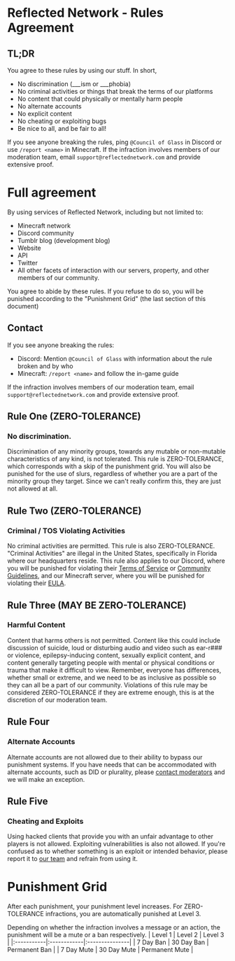 # Reflected Network - Rules Agreement

## TL;DR

You agree to these rules by using our stuff.
In short,
 - No discrimination (\_\_\_ism or \_\_\_phobia)
 - No criminal activities or things that break the terms of our platforms
 - No content that could physically or mentally harm people
 - No alternate accounts
 - No explicit content
 - No cheating or exploiting bugs
 - Be nice to all, and be fair to all!

If you see anyone breaking the rules, ping `@Council of Glass` in Discord or use `/report <name>` in Minecraft. If the infraction involves members of our moderation team, email `support@reflectednetwork.com` and provide extensive proof.


# Full agreement

By using services of Reflected Network, including but not limited to:

 - Minecraft network
 - Discord community
 - Tumblr blog (development blog)
 - Website
 - API
 - Twitter
 - All other facets of interaction with our servers, property, and other members of our community.

You agree to abide by these rules. If you refuse to do so, you will be punished according to the "Punishment Grid" (the last section of this document)

## Contact

If you see anyone breaking the rules:
-  Discord: Mention `@Council of Glass` with information about the rule broken and by who
- Minecraft: `/report <name>` and follow the in-game guide

If the infraction involves members of our moderation team, email `support@reflectednetwork.com` and provide extensive proof.

## Rule One (ZERO-TOLERANCE)

### No discrimination.

Discrimination of any minority groups, towards any mutable or non-mutable characteristics of any kind, is not tolerated. This rule is ZERO-TOLERANCE, which corresponds with a skip of the punishment grid. You will also be punished for the use of slurs, regardless of whether you are a part of the minority group they target. Since we can't really confirm this, they are just not allowed at all.

## Rule Two (ZERO-TOLERANCE)

### Criminal / TOS Violating Activities

No criminal activities are permitted. This rule is also ZERO-TOLERANCE. "Criminal Activities" are illegal in the United States, specifically in Florida where our headquarters reside. This rule also applies to our Discord, where you will be punished for violating their [Terms of Service](https://discord.com/terms) or [Community Guidelines](https://discord.com/guidelines), and our Minecraft server, where you will be punished for violating their [EULA](https://www.minecraft.net/en-us/eula).

## Rule Three (MAY BE ZERO-TOLERANCE)

### Harmful Content

Content that harms others is not permitted. Content like this could include discussion of suicide, loud or disturbing audio and video such as ear-r\#\#\# or violence, epilepsy-inducing content, sexually explicit content, and content generally targeting people with mental or physical conditions or trauma that make it difficult to view. Remember, everyone has differences, whether small or extreme, and we need to be as inclusive as possible so they can all be a part of our community. Violations of this rule may be considered ZERO-TOLERANCE if they are extreme enough, this is at the discretion of our moderation team.

## Rule Four

### Alternate Accounts

Alternate accounts are not allowed due to their ability to bypass our punishment systems. If you have needs that can be accommodated with alternate accounts, such as DID or plurality, please [contact moderators](#contact) and we will make an exception.

## Rule Five

### Cheating and Exploits

Using hacked clients that provide you with an unfair advantage to other players is not allowed. Exploiting vulnerabilities is also not allowed. If you're confused as to whether something is an exploit or intended behavior, please report it to [our team](#contact) and refrain from using it.

# Punishment Grid

After each punishment, your punishment level increases. For ZERO-TOLERANCE infractions, you are automatically punished at Level 3.

Depending on whether the infraction involves a message or an action, the punishment will be a mute or a ban respectively.
| Level 1    | Level 2     | Level 3        |
|:-----------|:------------|:---------------|
| 7 Day Ban  | 30 Day Ban  | Permanent Ban  |
| 7 Day Mute | 30 Day Mute | Permanent Mute |
